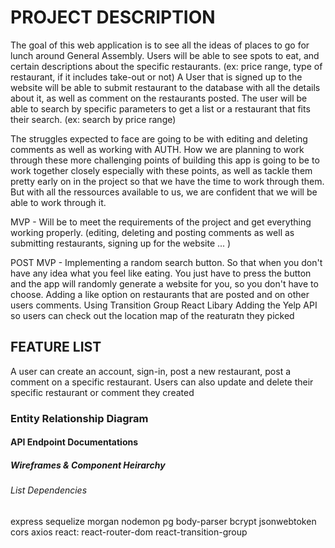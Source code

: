 # PROJECT DESCRIPTION

The goal of this web application is to see all the ideas of places to go for lunch around General Assembly. Users will be able to see spots to eat, and certain descriptions about the specific restaurants. (ex: price range, type of restaurant, if it includes take-out or not) A User that is signed up to the website will be able to submit restaurant to the database with all the details about it, as well as comment on the restaurants posted. The user will be able to search by specific parameters to get a list or a restaurant that fits their search. (ex: search by price range)

The struggles expected to face are going to be with editing and deleting comments as well as working with AUTH. How we are planning to work through these more challenging points of building this app is going to be to work together closely especially with these points, as well as tackle them pretty early on in the project so that we have the time to work through them. But with all the ressources available to us, we are confident that we will be able to work through it. 

MVP - Will be to meet the requirements of the project and get everything working properly. (editing, deleting and posting comments as well as submitting restaurants, signing up for the website ... )

POST MVP - 
Implementing a random search button. So that when you don't have any idea what you feel like eating. You just have to press the button and the app will randomly generate a website for you, so you don't have to choose.
Adding a like option on restaurants that are posted and on other users comments. 
Using Transition Group React Libary 
Adding the Yelp API so users can check out the location map of the reaturatn they picked

## FEATURE LIST 

A user can create an account, sign-in, post a new restaurant, post a comment on a specific restaurant. Users can also update and delete their specific restaurant or comment they created

### Entity Relationship Diagram

#### API Endpoint Documentations

##### Wireframes & Component Heirarchy

###### List Dependencies
express
sequelize
morgan
nodemon
pg
body-parser
bcrypt 
jsonwebtoken
cors
axios
react: react-router-dom react-transition-group


